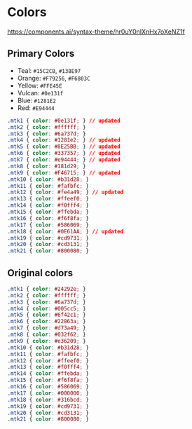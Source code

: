 # Colors

<https://components.ai/syntax-theme/hr0uY0nIXnHx7oXeNZ1f>

## Primary Colors

- Teal: `#15C2CB`, `#138E97`
- Orange: `#F79256`, `#F6803C`
- Yellow: `#FFE45E`
- Vulcan: `#0e131f`
- Blue: `#1281E2`
- Red: `#E94444`

```css
.mtk1 { color: #0e131f; } // updated
.mtk2 { color: #ffffff; }
.mtk3 { color: #6a737d; }
.mtk4 { color: #1281e2; } // updated
.mtk5 { color: #8E25BB; } // updated
.mtk6 { color: #337357; } // updated
.mtk7 { color: #e94444; } // updated
.mtk8 { color: #181d29; }
.mtk9 { color: #F46715; } // updated
.mtk10 { color: #b31d28; }
.mtk11 { color: #fafbfc; }
.mtk12 { color: #fe4a49; } // updated
.mtk13 { color: #ffeef0; }
.mtk14 { color: #f0fff4; }
.mtk15 { color: #ffebda; }
.mtk16 { color: #f6f8fa; }
.mtk17 { color: #586069; }
.mtk18 { color: #0E61AA; } // updated
.mtk19 { color: #cd9731; }
.mtk20 { color: #cd3131; }
.mtk21 { color: #800080; }
```

## Original colors

```css
.mtk1 { color: #24292e; }
.mtk2 { color: #ffffff; }
.mtk3 { color: #6a737d; }
.mtk4 { color: #005cc5; }
.mtk5 { color: #6f42c1; }
.mtk6 { color: #22863a; }
.mtk7 { color: #d73a49; }
.mtk8 { color: #032f62; }
.mtk9 { color: #e36209; }
.mtk10 { color: #b31d28; }
.mtk11 { color: #fafbfc; }
.mtk12 { color: #ffeef0; }
.mtk13 { color: #f0fff4; }
.mtk14 { color: #ffebda; }
.mtk15 { color: #f6f8fa; }
.mtk16 { color: #586069; }
.mtk17 { color: #000000; }
.mtk18 { color: #316bcd; }
.mtk19 { color: #cd9731; }
.mtk20 { color: #cd3131; }
.mtk21 { color: #800080; }
```
